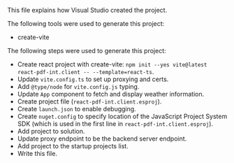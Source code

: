 This file explains how Visual Studio created the project.

The following tools were used to generate this project:
- create-vite

The following steps were used to generate this project:
- Create react project with create-vite: `npm init --yes vite@latest react-pdf-int.client -- --template=react-ts`.
- Update `vite.config.ts` to set up proxying and certs.
- Add `@type/node` for `vite.config.js` typing.
- Update `App` component to fetch and display weather information.
- Create project file (`react-pdf-int.client.esproj`).
- Create `launch.json` to enable debugging.
- Create `nuget.config` to specify location of the JavaScript Project System SDK (which is used in the first line in `react-pdf-int.client.esproj`).
- Add project to solution.
- Update proxy endpoint to be the backend server endpoint.
- Add project to the startup projects list.
- Write this file.
